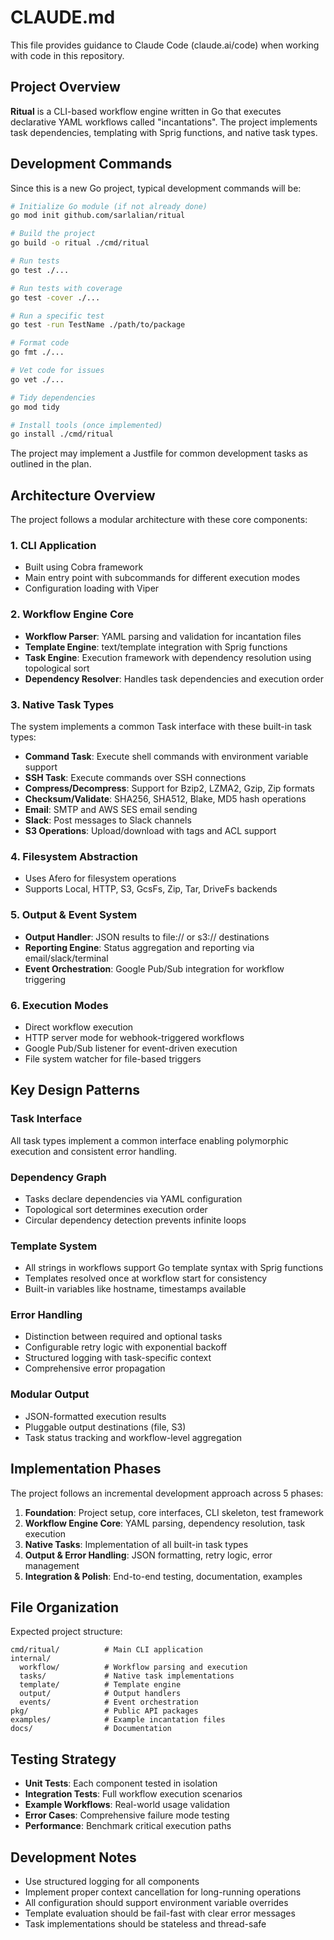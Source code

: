# CLAUDE.md

This file provides guidance to Claude Code (claude.ai/code) when working with code in this repository.

## Project Overview

**Ritual** is a CLI-based workflow engine written in Go that executes declarative YAML workflows called "incantations". The project implements task dependencies, templating with Sprig functions, and native task types.

## Development Commands

Since this is a new Go project, typical development commands will be:

```bash
# Initialize Go module (if not already done)
go mod init github.com/sarlalian/ritual

# Build the project
go build -o ritual ./cmd/ritual

# Run tests
go test ./...

# Run tests with coverage
go test -cover ./...

# Run a specific test
go test -run TestName ./path/to/package

# Format code
go fmt ./...

# Vet code for issues
go vet ./...

# Tidy dependencies
go mod tidy

# Install tools (once implemented)
go install ./cmd/ritual
```

The project may implement a Justfile for common development tasks as outlined in the plan.

## Architecture Overview

The project follows a modular architecture with these core components:

### 1. CLI Application
- Built using Cobra framework
- Main entry point with subcommands for different execution modes
- Configuration loading with Viper

### 2. Workflow Engine Core
- **Workflow Parser**: YAML parsing and validation for incantation files
- **Template Engine**: text/template integration with Sprig functions
- **Task Engine**: Execution framework with dependency resolution using topological sort
- **Dependency Resolver**: Handles task dependencies and execution order

### 3. Native Task Types
The system implements a common Task interface with these built-in task types:
- **Command Task**: Execute shell commands with environment variable support
- **SSH Task**: Execute commands over SSH connections
- **Compress/Decompress**: Support for Bzip2, LZMA2, Gzip, Zip formats
- **Checksum/Validate**: SHA256, SHA512, Blake, MD5 hash operations
- **Email**: SMTP and AWS SES email sending
- **Slack**: Post messages to Slack channels
- **S3 Operations**: Upload/download with tags and ACL support

### 4. Filesystem Abstraction
- Uses Afero for filesystem operations
- Supports Local, HTTP, S3, GcsFs, Zip, Tar, DriveFs backends

### 5. Output & Event System
- **Output Handler**: JSON results to file:// or s3:// destinations
- **Reporting Engine**: Status aggregation and reporting via email/slack/terminal
- **Event Orchestration**: Google Pub/Sub integration for workflow triggering

### 6. Execution Modes
- Direct workflow execution
- HTTP server mode for webhook-triggered workflows
- Google Pub/Sub listener for event-driven execution
- File system watcher for file-based triggers

## Key Design Patterns

### Task Interface
All task types implement a common interface enabling polymorphic execution and consistent error handling.

### Dependency Graph
- Tasks declare dependencies via YAML configuration
- Topological sort determines execution order
- Circular dependency detection prevents infinite loops

### Template System
- All strings in workflows support Go template syntax with Sprig functions
- Templates resolved once at workflow start for consistency
- Built-in variables like hostname, timestamps available

### Error Handling
- Distinction between required and optional tasks
- Configurable retry logic with exponential backoff
- Structured logging with task-specific context
- Comprehensive error propagation

### Modular Output
- JSON-formatted execution results
- Pluggable output destinations (file, S3)
- Task status tracking and workflow-level aggregation

## Implementation Phases

The project follows an incremental development approach across 5 phases:

1. **Foundation**: Project setup, core interfaces, CLI skeleton, test framework
2. **Workflow Engine Core**: YAML parsing, dependency resolution, task execution
3. **Native Tasks**: Implementation of all built-in task types
4. **Output & Error Handling**: JSON formatting, retry logic, error management
5. **Integration & Polish**: End-to-end testing, documentation, examples

## File Organization

Expected project structure:
```
cmd/ritual/          # Main CLI application
internal/
  workflow/          # Workflow parsing and execution
  tasks/             # Native task implementations
  template/          # Template engine
  output/            # Output handlers
  events/            # Event orchestration
pkg/                 # Public API packages
examples/            # Example incantation files
docs/                # Documentation
```

## Testing Strategy

- **Unit Tests**: Each component tested in isolation
- **Integration Tests**: Full workflow execution scenarios
- **Example Workflows**: Real-world usage validation
- **Error Cases**: Comprehensive failure mode testing
- **Performance**: Benchmark critical execution paths

## Development Notes

- Use structured logging for all components
- Implement proper context cancellation for long-running operations
- All configuration should support environment variable overrides
- Template evaluation should be fail-fast with clear error messages
- Task implementations should be stateless and thread-safe
